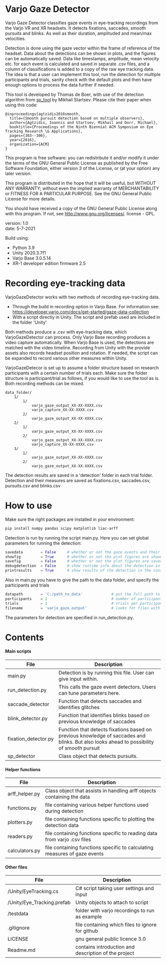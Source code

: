 # Varjo Gaze Detector

Varjo Gaze Detector classifies gaze events in eye-tracking recordings from the Varjo VR and XR headsets. 
It detects fixations, saccades, smooth pursuits and blinks. As well as their duration, amplituded and mean/max velocities.

Detection is done using the gaze vector within the frame of reference of the headset. 
Data about the detections can be shown in plots, and the figures can be automatically saved. 
Data like timestamps, amplitude, mean velocity etc. for each event is calculated and saved in separate .csv files, and a column of classifications is added to a copy of the raw eye tracking data. The idea is that a user can implement this tool, run the detection for multiple participants and trials, sanity check with the default plots and then have enough options to process the data further if needed. 

This tool is developed by Thomas de Boer, with use of the detection algorithm from [sp_tool](https://github.com/MikhailStartsev/sp_tool) by Mikhail Startsev. Please cite their paper when using this code:

    @inproceedings{agtzidis2016smooth,
      title={Smooth pursuit detection based on multiple observers},
      author={Agtzidis, Ioannis and Startsev, Mikhail and Dorr, Michael},
      booktitle={Proceedings of the Ninth Biennial ACM Symposium on Eye Tracking Research \& Applications},
      pages={303--306},
      year={2016},
      organization={ACM}
    }

This program is free software: you can redistribute it and/or modify
it under the terms of the GNU General Public License as published by
the Free Software Foundation, either version 3 of the License, or
(at your option) any later version.

This program is distributed in the hope that it will be useful,
but WITHOUT ANY WARRANTY; without even the implied warranty of
MERCHANTABILITY or FITNESS FOR A PARTICULAR PURPOSE.  See the
GNU General Public License for more details.

You should have received a copy of the GNU General Public License along with this program. If not, see http://www.gnu.org/licenses/. license - GPL.

version: 1.0 \
date: 5-7-2021

Build using:
 - Python 3.9
 - Unity 2020.3.7f1
 - Varjo Base 3.0.5.14
 - XR-1 developer edition firmware 2.5

# Recording eye-tracking data
VarjoGazeDetector works with two methods of recording eye-tracking data. 
- Through the build in recording option in Varjo Base. For information see: https://developer.varjo.com/docs/get-started/gaze-data-collection
- With a script directly in Unity. The script and prefab used are included in the folder 'Unity'

Both methods produce a .csv with eye-tracking data, which VarjoGazeDetector can process. 
Only Varjo Base recording produces a video capture automatically. 
When Varjo Base is used, the detections are matched with the video timeline.
Recording from Unity with the provide assets also records headset position and rotation. 
If needed, the script can be expanded to record various other measures within Unity.

VarjoGazeDetecor is set up to assume a folder structure based on research participants with a certain number of trials each.
Make sure the folder structure is participant/trial as follows, if you would like to use the tool as is. Both recording methods can be mixed. 

    data_folder/
        1/
            1/
                varjo_gaze_output_XX-XX-XXXX.csv
                varjo_capture_XX-XX-XXXX.csv
            2/
                varjo_gaze_output_XX-XX-XXXX.csv
        2/
            1/
                varjo_gaze_output_XX-XX-XXXX.csv
            2/
                varjo_gaze_output_XX-XX-XXXX.csv
                varjo_capture_XX-XX-XXXX.csv
        3/
            1/
                varjo_gaze_output_XX-XX-XXXX.csv
            2/
                varjo_gaze_output_XX-XX-XXXX.csv

The detection results are saved in a 'detection' folder in each trial folder. 
Detection and their measures are saved as fixations.csv, saccades.csv, pursuits.csv and blinks.csv

# How to use
Make sure the right packages are installed in your environment:
```bash
pip install numpy pandas scipy matplotlib liac-arff 
```

Detection is run by running the script main.py. Here you can set global parameters for running the detection:

```python
savedata        = False     # whether or not the gaze events and their measures are saved in .csv files
showfig         = True      # whether or not the plot figures are shown after detection
savefig         = False     # whether or not the plot figures are saved after detection
debugdetection  = False     # show runtime info about the detection in the console
printresults    = True      # show results of the detection in the console
```
Also in main.py you have to give the path to the data folder, and specify the participants and trials
```python
datapath        = 'C:/path_to_data'             # put the full path to your data here
participants    = 2                             # number of participants
trials          = 2                             # trials per participant
filename        = 'varjo_gaze_output'           # looks for files with this string in the name
```

The parameters for detection are specified in run_detection.py. 

# Contents
#### Main scripts

File          | Description
------------- | -------------
main.py		           |Detection is by running this file. User can give input within. 
run_detection.py	   |This calls the gaze event detectors. Users can tune parameters here.
saccade_detector	   | Function that detects saccades and identifies glitches
blink_detector.py	   | Function that identifies blinks based on previous knowledge of saccades
fixation_detector.py   | Function that detects fixations based on previous knowledge of saccades and blinks. But also looks ahead to possibility of smooth pursuit 
sp_detector		       | Class object that detects pursuits.

#### Helper functions
File          | Description
------------- | -------------
arff_helper.py		|Class object that assists in handling arff objects containing the data
functions.py		|file containing various helper functions used during detection
plotters.py		    |file containing functions specific to plotting the detection data
readers.py		    |file containing functions specific to reading data from varjo .csv files
calculators.py		|file containing functions specific to calculating measures of gaze events

#### Other files
File          | Description
------------- | -------------
/Unity/EyeTracking.cs		|C# script taking user settings and input
/Unity/Eye_Tracking.prefab	|Unity objects to attach to script
/testdata			    	|folder with varjo recordings to run as example
.gitignore				    |file containing which files to ignore for github
LICENSE				        |gnu general public licence 3.0
Readme.md			    	|contains introduction and description of the project